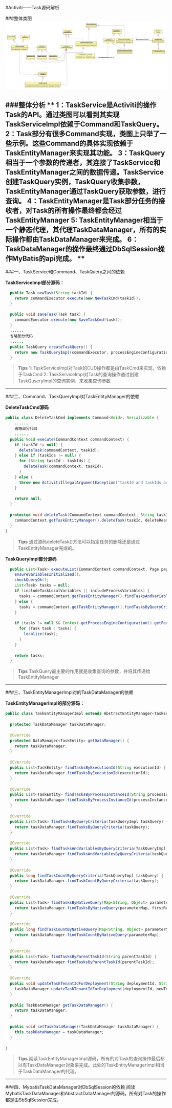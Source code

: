 #Activiti——Task源码解析

###整体类图
![](../img/activiti-task-class-2017-12-04.jpg)

###整体分析
**
1：TaskService是Activiti的操作Task的API。通过类图可以看到其实现TaskServiceImpl依赖于Command和TaskQuery。
2：Task部分有很多Command实现，类图上只举了一些示例。这些Command的具体实现依赖于TaskEntityManager来实现其功能。
3：TaskQuery相当于一个参数的传递者，其连接了TaskService和TaskEntityManager之间的数据传递。TaskService创建TaskQuery实例，TaskQuery收集参数，TaskEntityManager通过TaskQuery获取参数，进行查询。
4：TaskEntityManager是Task部分任务的接收者，对Task的所有操作最终都会经过TaskEntityManager
5: TaskEntityManager相当于一个静态代理，其代理TaskDataManager，所有的实际操作都由TaskDataManager来完成。
6：TaskDataManager的操作最终通过DbSqlSession操作MyBatis的api完成。
**
---

###一、TaskService和Command、TaskQuery之间的依赖

**TaskServiceImpl部分源码：**
```java
  public Task newTask(String taskId) {
    return commandExecutor.execute(new NewTaskCmd(taskId));
  }

  public void saveTask(Task task) {
    commandExecutor.execute(new SaveTaskCmd(task));
  }
  ......
  省略部分代码
  ......
  public TaskQuery createTaskQuery() {
    return new TaskQueryImpl(commandExecutor, processEngineConfiguration.getDatabaseType());
  }
```
>**Tips**
>1: TaskServiceImpl对Task的CUD操作都是由TaskCmd来实现，依赖于TaskCmd
>2: TaskServiceImpl对Task的查询操作通过创建TaskQuseryImpl的查询实例，来收集查询参数
---

###二、Command、TaskQueryImpl对TaskEntityManager的依赖

**DeleteTaskCmd源码**
```java
public class DeleteTaskCmd implements Command<Void>, Serializable {
    ......
    省略部分代码
    ......
  public Void execute(CommandContext commandContext) {
    if (taskId != null) {
      deleteTask(commandContext, taskId);
    } else if (taskIds != null) {
      for (String taskId : taskIds) {
        deleteTask(commandContext, taskId);
      }
    } else {
      throw new ActivitiIllegalArgumentException("taskId and taskIds are null");
    }

    return null;
  }

  protected void deleteTask(CommandContext commandContext, String taskId) {
    commandContext.getTaskEntityManager().deleteTask(taskId, deleteReason, cascade);
  }
}
```
>**Tips**
>通过源码deleteTask()方法可以指定任务的删除还是通过TaskEntityManager完成的。

**TaskQueryImpl部分源码**
```java
  public List<Task> executeList(CommandContext commandContext, Page page) {
    ensureVariablesInitialized();
    checkQueryOk();
    List<Task> tasks = null;
    if (includeTaskLocalVariables || includeProcessVariables) {
      tasks = commandContext.getTaskEntityManager().findTasksAndVariablesByQueryCriteria(this);
    } else {
      tasks = commandContext.getTaskEntityManager().findTasksByQueryCriteria(this);
    }
    
    if (tasks != null && Context.getProcessEngineConfiguration().getPerformanceSettings().isEnableLocalization()) {
      for (Task task : tasks) {
        localize(task);
      }
    }
    
    return tasks;
  }
```
>**Tips**
>TaskQuery最主要的作用就是收集查询的参数，并将其传递给TaskEntityManager
---

###三、TaskEntityManagerImpl对的TaskDataManager的依赖

**TaskEntityManagerImpl的部分源码：**
```java
public class TaskEntityManagerImpl extends AbstractEntityManager<TaskEntity> implements TaskEntityManager {
  
  protected TaskDataManager taskDataManager;
  
  @Override
  protected DataManager<TaskEntity> getDataManager() {
    return taskDataManager;
  }

  @Override
  public List<TaskEntity> findTasksByExecutionId(String executionId) {
    return taskDataManager.findTasksByExecutionId(executionId);
  }

  @Override
  public List<TaskEntity> findTasksByProcessInstanceId(String processInstanceId) {
    return taskDataManager.findTasksByProcessInstanceId(processInstanceId);
  }

  @Override
  public List<Task> findTasksByQueryCriteria(TaskQueryImpl taskQuery) {
    return taskDataManager.findTasksByQueryCriteria(taskQuery);
  }

  @Override
  public List<Task> findTasksAndVariablesByQueryCriteria(TaskQueryImpl taskQuery) {
    return taskDataManager.findTasksAndVariablesByQueryCriteria(taskQuery);
  }

  @Override
  public long findTaskCountByQueryCriteria(TaskQueryImpl taskQuery) {
    return taskDataManager.findTaskCountByQueryCriteria(taskQuery);
  }

  @Override
  public List<Task> findTasksByNativeQuery(Map<String, Object> parameterMap, int firstResult, int maxResults) {
    return taskDataManager.findTasksByNativeQuery(parameterMap, firstResult, maxResults);
  }

  @Override
  public long findTaskCountByNativeQuery(Map<String, Object> parameterMap) {
    return taskDataManager.findTaskCountByNativeQuery(parameterMap);
  }

  @Override
  public List<Task> findTasksByParentTaskId(String parentTaskId) {
    return taskDataManager.findTasksByParentTaskId(parentTaskId);
  }

  @Override
  public void updateTaskTenantIdForDeployment(String deploymentId, String newTenantId) {
    taskDataManager.updateTaskTenantIdForDeployment(deploymentId, newTenantId);
  }

  public TaskDataManager getTaskDataManager() {
    return taskDataManager;
  }

  public void setTaskDataManager(TaskDataManager taskDataManager) {
    this.taskDataManager = taskDataManager;
  }
  
}
```
>**Tips**
>阅读TaskEntityManagerImpl源码，所有的对Task的查询操作最后都以有TaskDataManager对象来完成。此处的TaskEntityManagerImpl相当于TaskDataManager的代理。
---

###四、MybatisTaskDataManager对DbSqlSession的依赖
阅读MybatisTaskDataManager和AbstractDataManager的源码，所有对Task的操作都是由SbSqlSession完成。











